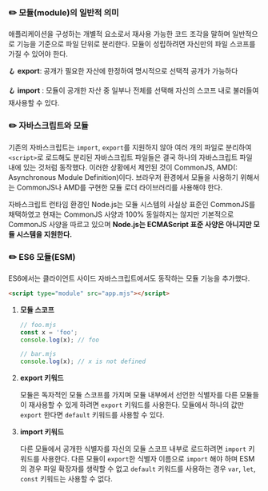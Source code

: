 ### ✏️ 모듈(module)의 일반적 의미

애플리케이션을 구성하는 개별적 요소로서 재사용 가능한 코드 조각을 말하며 일반적으로 기능을 기준으로 파일 단위로 분리한다. 모듈이 성립하려면 자신만의 파일 스코프를 가질 수 있어야 한다.

🪝 **export**: 공개가 필요한 자산에 한정하여 명시적으로 선택적 공개가 가능하다

🪝 **import** : 모듈이 공개한 자산 중 일부나 전체를 선택해 자신의 스코프 내로 불러들여 재사용할 수 있다.

### ✏️ 자바스크립트와 모듈

기존의 자바스크립트는 `import`, `export`를 지원하지 않아 여러 개의 파일로 분리하여 `<script>`로 로드해도 분리된 자바스크립트 파일들은 결국 하나의 자바스크립트 파일 내에 있는 것처럼 동작했다. 이러한 상황에서 제안된 것이 CommonJS, AMD(: Asynchronous Module Definition)이다. 브라우저 환경에서 모듈을 사용하기 위해서는 CommonJS나 AMD를 구현한 모듈 로더 라이브러리를 사용해야 한다.

자바스크립트 런타임 환경인 Node.js는 모듈 시스템의 사실상 표준인 CommonJS를 채택하였고 현재는 CommonJS 사양과 100% 동일하지는 않지만 기본적으로 CommonJS 사양을 따르고 있으며 **Node.js는 ECMAScript 표준 사양은 아니지만 모듈 시스템을 지원한다.**

### ✏️ ES6 모듈(ESM)

ES6에서는 클라이언트 사이드 자바스크립트에서도 동작하는 모듈 기능을 추가했다.

```html
<script type="module" src="app.mjs"></script>
```

1. **모듈 스코프**

   ```jsx
   // foo.mjs
   const x = 'foo';
   console.log(x); // foo

   // bar.mjs
   console.log(x); // x is not defined
   ```

2. **export 키워드**

   모듈은 독자적인 모듈 스코프를 가지며 모듈 내부에서 선언한 식별자를 다른 모듈들이 재사용할 수 있게 하려면 `export` 키워드를 사용한다. 모듈에서 하나의 값만 `export` 한다면 `default` 키워드를 사용할 수 있다.

3. **import 키워드**

   다른 모듈에서 공개한 식별자를 자신의 모듈 스코프 내부로 로드하려면 `import` 키워드를 사용한다. 다른 모듈이 `export`한 식별자 이름으로 `import` 해야 하며 ESM의 경우 파일 확장자를 생략할 수 없고 `default` 키워드를 사용하는 경우 `var`, `let`, `const` 키워드는 사용할 수 없다.
